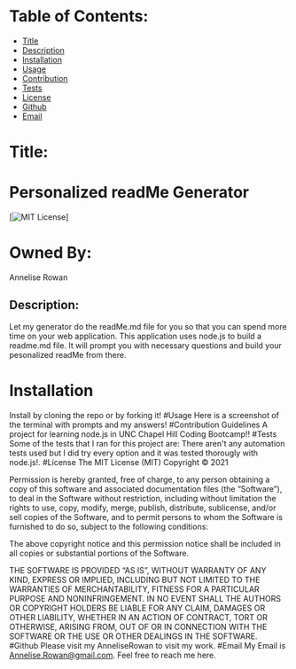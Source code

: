 # Table of Contents:
* [Title](#Title)
* [Description](#Description)
* [Installation](#Installation)
* [Usage](#Usage)
* [Contribution](#Contribution)
* [Tests](#Tests)
* [License](#License)
* [Github](#Github)
* [Email](#Email)
# Title:
# Personalized readMe Generator
[![MIT License](https://img.shields.io/badge/License-MIT-blue.svg)]
# Owned By:
Annelise Rowan
## Description:
Let my generator do the readMe.md file for you so that you can spend more time on your web application. This application uses node.js to build a readme.md file. It will prompt you with necessary questions and build your pesonalized readMe from there.
# Installation
Install by cloning the repo or by forking it!
#Usage
Here is a screenshot of the terminal with prompts and my answers!
#Contribution Guidelines
A project for learning node.js in UNC Chapel Hill Coding Bootcamp!!
#Tests
Some of the tests that I ran for this project are: There aren't any automation tests used but I did try every option and it was tested thorougly with node.js!.
#License
The MIT License (MIT) Copyright © 2021 <copyright holders>

Permission is hereby granted, free of charge, to any person obtaining a copy of this software and associated documentation files (the “Software”), to deal in the Software without restriction, including without limitation the rights to use, copy, modify, merge, publish, distribute, sublicense, and/or sell copies of the Software, and to permit persons to whom the Software is furnished to do so, subject to the following conditions:

The above copyright notice and this permission notice shall be included in all copies or substantial portions of the Software.

THE SOFTWARE IS PROVIDED “AS IS”, WITHOUT WARRANTY OF ANY KIND, EXPRESS OR IMPLIED, INCLUDING BUT NOT LIMITED TO THE WARRANTIES OF MERCHANTABILITY, FITNESS FOR A PARTICULAR PURPOSE AND NONINFRINGEMENT. IN NO EVENT SHALL THE AUTHORS OR COPYRIGHT HOLDERS BE LIABLE FOR ANY CLAIM, DAMAGES OR OTHER LIABILITY, WHETHER IN AN ACTION OF CONTRACT, TORT OR OTHERWISE, ARISING FROM, OUT OF OR IN CONNECTION WITH THE SOFTWARE OR THE USE OR OTHER DEALINGS IN THE SOFTWARE.
#Github
Please visit my AnneliseRowan to visit my work.
#Email
My Email is Annelise.Rowan@gmail.com. Feel free to reach me here.